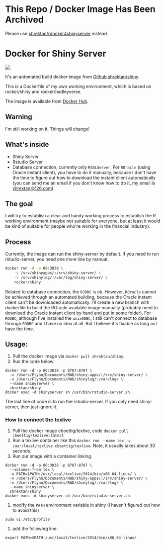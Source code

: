 # This Repo / Docker Image Has Been Archived

Please use [shrektan/rdocker4shinyserver](https://github.com/shrektan/rdocker) instead.


Docker for Shiny Server
=======================

[![](https://images.microbadger.com/badges/image/shrektan/shiny.svg)](https://microbadger.com/images/shrektan/shiny "Get your own image badge on microbadger.com")

It's an antomated build docker image from [Github shrektan/shiny](https://github.com/shrektan/shiny).

This is a Dockerfile of my own working environment, which is based on rocker/shiny and rocker/hadleyverse. 

The image is available from [Docker Hub](https://hub.docker.com/r/shrektan/shiny/).

## Warning

I'm still working on it. Things will change!

## What's inside

- Shiny Server
- Rstudio Server
- Database connection, currently only `RSQLServer`. For `ROracle` (using Oracle instant client), you have to do it manually, because I don't have the time to figure out how to download the instant client automatically (you can send me an email if you don't know how to do it, my email is shrektan@126.com). 


## The goal

I will try to establish a clear and handy working process to establish the R working environment (maybe not suitable for everyone, but at least it would be kind of suitable for people who're working in the financial industry).

## Process

Currently, the image can run the shiny-server by default. If you need to run rstudio-server, you need one more line by manual.
```sh
docker run -d -p 80:3838 \
    -v /srv/shinyapps/:/srv/shiny-server/ \
    -v /srv/shinylog/:/var/log/shiny-server/ \
    rocker/shiny
```

Related to database connection, the `RJDBC` is ok. However, `ROracle` cannot be achieved through an automated building, because the Oracle instant client can't be downloaded automatically. I'll create a new branch with dockerfile to build the ROracle available image manually (probably need to download the Oracle instant client by hand and put in some folder). For `RODBC`, although I've installed the `unixODBC`, I still can't connect to database through `RODBC` and I have no idea at all. But I believe it's fixable as long as I have the time.

## Usage:

1. Pull the docker image via `docker pull shrektan/shiny`.
1. Run the code below:  
```
docker run -d -p 80:3838 -p 8787:8787 \
  -v /Users/Flynn/Documents/RWD/shiny-apps/:/srv/shiny-server/ \
  -v /Users/Flynn/Documents/RWD/shinylog/:/var/log/ \
  --name shinyserver \
  shrektan/shiny
docker exec -d shinyserver sh /usr/bin/rstudio-server.sh
```
The last line of code is to run the rstudio-server. If you only need shiny-server, then just ignore it.

### How to connect the texlive

1. Pull the docker image cboettig/texlive, code `docker pull cboettig/texlive:latest`
1. Run a texlive container like this `docker run --name tex -v /usr/local/texlive cboettig/texlive`. Note, it usually takes about 30 seconds.
1. Run our image with a container linking.  
```
docker run -d -p 80:3838 -p 8787:8787 \
  --volumes-from tex \
  -e PATH=$PATH:/usr/local/texlive/2014/bin/x86_64-linux/ \
  -v /Users/Flynn/Documents/RWD/shiny-apps/:/srv/shiny-server/ \
  -v /Users/Flynn/Documents/RWD/shinylog/:/var/log/ \
  --name shinyserver \
  shrektan/shiny
docker exec -d shinyserver sh /usr/bin/rstudio-server.sh
```
1. modify the `PATH` environment variable in shiny (I haven't figured out how to avoid this)
```
sudo vi /etc/profile
```
1. add the following line:  
```
export PATH=$PATH:/usr/local/texlive/2014/bin/x86_64-linux/
```
